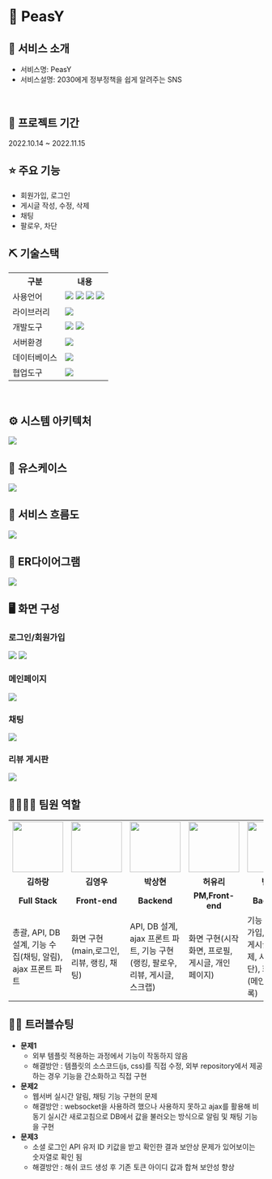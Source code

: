 # 📎 PeasY
## 👀 서비스 소개
* 서비스명:  PeasY
* 서비스설명: 2030에게 정부정책을 쉽게 알려주는 SNS
<br>

## 📅 프로젝트 기간
2022.10.14 ~ 2022.11.15
<br>

## ⭐ 주요 기능
* 회원가입, 로그인
* 게시글 작성, 수정, 삭제
* 채팅
* 팔로우, 차단

## ⛏ 기술스택
<table>
    <tr>
        <th>구분</th>
        <th>내용</th>
    </tr>
    <tr>
        <td>사용언어</td>
        <td>
            <img src="https://img.shields.io/badge/Java-007396?style=for-the-badge&logo=java&logoColor=white"/>
         <img src="https://img.shields.io/badge/HTML5-E34F26?style=for-the-badge&logo=HTML5&logoColor=white"/>
         <img src="https://img.shields.io/badge/CSS3-1572B6?style=for-the-badge&logo=CSS3&logoColor=white"/>
         <img src="https://img.shields.io/badge/JavaScript-F7DF1E?style=for-the-badge&logo=JavaScript&logoColor=white"/>
        </td>
    </tr>
    <tr>
        <td>라이브러리</td>
        <td>
           <img src="https://img.shields.io/badge/BootStrap-7952B3?style=for-the-badge&logo=BootStrap&logoColor=white"/>
        </td>
    </tr>
    <tr>
        <td>개발도구</td>
        <td>
          <img src="https://img.shields.io/badge/Eclipse-2C2255?style=for-the-badge&logo=Eclipse&logoColor=white"/>
          <img src="https://img.shields.io/badge/VSCode-007ACC?style=for-the-badge&logo=VisualStudioCode&logoColor=white"/>
        </td>
    </tr>
    <tr>
        <td>서버환경</td>
        <td>
             <img src="https://img.shields.io/badge/Apache Tomcat-D22128?style=for-the-badge&logo=Apache Tomcat&logoColor=white"/>
        </td>
    </tr>
    <tr>
        <td>데이터베이스</td>
        <td>
          <img src="https://img.shields.io/badge/Oracle 11g-F80000?style=for-the-badge&logo=Oracle&logoColor=white"/>
        </td>
    </tr>
    <tr>
        <td>협업도구</td>
        <td>
            <img src="https://img.shields.io/badge/GitHub-181717?style=for-the-badge&logo=GitHub&logoColor=white"/>
        </td>
    </tr>
</table>
<br>

## ⚙ 시스템 아키텍처
<img src="https://user-images.githubusercontent.com/112475656/203226314-ac0f8a21-2137-45b5-922e-e8a5cc4ded43.JPG"/>
<br>

## 📌 유스케이스
<img src="https://user-images.githubusercontent.com/112475656/203226221-dca118e4-f9e4-40f8-bced-f8a664a5b8cf.JPG"/>
<br>

## 📌 서비스 흐름도
<img src="https://user-images.githubusercontent.com/112142281/203276297-2e77f89f-dd3e-4e37-8d7c-2f3bde05ad38.png"/>
<br>

## 📌 ER다이어그램
<img src="https://user-images.githubusercontent.com/112475656/203226095-dc6be1db-2b31-4d46-bcf1-1c9e3bd142b2.JPG"/>
<br>

## 🖥 화면 구성
### 로그인/회원가입
 <img src="https://user-images.githubusercontent.com/112475656/203228038-c9df41c6-2877-478a-9975-63cea0afa956.JPG"/>
 <img src="https://user-images.githubusercontent.com/112142281/203275137-1f4f72f3-8007-4646-9560-13b75d1395a6.JPG"/>
 
 ### 메인페이지
 <img src="https://user-images.githubusercontent.com/112475656/203227962-8cd78112-266e-4895-b182-c816e02d2525.JPG"/>

 ### 채팅
 <img src="https://user-images.githubusercontent.com/112142281/203275657-14e68210-ffee-4954-a052-08b723466b83.png"/>

 ### 리뷰 게시판
 <img src="https://user-images.githubusercontent.com/112142281/203276390-0abe5542-05f4-42c7-bc9b-fd9014e6c326.png"/>

 
## 👨‍👩‍👦‍👦 팀원 역할
<table>
  <tr>
    <td align="center"><img src="https://item.kakaocdn.net/do/fd49574de6581aa2a91d82ff6adb6c0115b3f4e3c2033bfd702a321ec6eda72c" width="100" height="100"/></td>
    <td align="center"><img src="https://mb.ntdtv.kr/assets/uploads/2019/01/Screen-Shot-2019-01-08-at-4.31.55-PM-e1546932545978.png" width="100" height="100"/></td>
    <td align="center"><img src="https://mblogthumb-phinf.pstatic.net/20160127_177/krazymouse_1453865104404DjQIi_PNG/%C4%AB%C4%AB%BF%C0%C7%C1%B7%BB%C1%EE_%B6%F3%C0%CC%BE%F0.png?type=w2" width="100" height="100"/></td>
    <td align="center"><img src="https://i.pinimg.com/236x/ed/bb/53/edbb53d4f6dd710431c1140551404af9.jpg" width="100" height="100"/></td>
    <td align="center"><img src="https://pbs.twimg.com/media/B-n6uPYUUAAZSUx.png" width="100" height="100"/></td>
  </tr>
  <tr>
    <td align="center"><strong>김하랑</strong></td>
    <td align="center"><strong>김영우</strong></td>
    <td align="center"><strong>박상현</strong></td>
    <td align="center"><strong>허유리</strong></td>
    <td align="center"><strong>변우경</strong></td>
  </tr>
  <tr>
    <td align="center"><b>Full Stack</b></td>
    <td align="center"><b>Front-end</b></td>
    <td align="center"><b>Backend</b></td>
    <td align="center"><b>PM,Front-end</b></td>
    <td align="center"><b>Back-end</b></td>
  </tr>
  <tr>
    <td>총괄, API, DB설계, 기능 수집(채팅, 알림), ajax 프론트 파트</td>
    <td>화면 구현(main,로그인,리뷰, 랭킹, 채팅)</td>
    <td>API, DB 설계, ajax 프론트 파트, 기능 구현(랭킹, 팔로우, 리뷰, 게시글, 스크랩)</td>
    <td>화면 구현(시작화면, 프로필, 게시글, 개인 페이지)</td>
    <td>기능 구현(회원가입, 로그인, 게시글 수정삭제, 사용자 차단), 화면 구현(메인 정책목록)</td>
  </tr>
</table>

## 🤾‍♂️ 트러블슈팅
* <b>문제1</b>
  * 외부 템플릿 적용하는 과정에서 기능이 작동하지 않음
  * 해결방안 : 템플릿의 소스코드(js, css)를 직접 수정, 외부 repository에서 제공하는 경우 기능을 간소화하고 직접 구현
* <b>문제2</b>
  * 웹서버 실시간 알림, 채팅 기능 구현의 문제
  * 해결방안 : websocket을 사용하려 했으나 사용하지 못하고 ajax를 활용해 비동기 실시간 새로고침으로 DB에서 값을 불러오는 방식으로 알림 및 채팅 기능을 구현
* <b>문제3</b>
  * 소셜 로그인 API 유저 ID 키값을 받고 확인한 결과 보안상 문제가 있어보이는 숫자열로 확인 됨
  * 해결방안 : 해쉬 코드 생성 후 기존 토큰 아이디 값과 합쳐 보안성 향상
